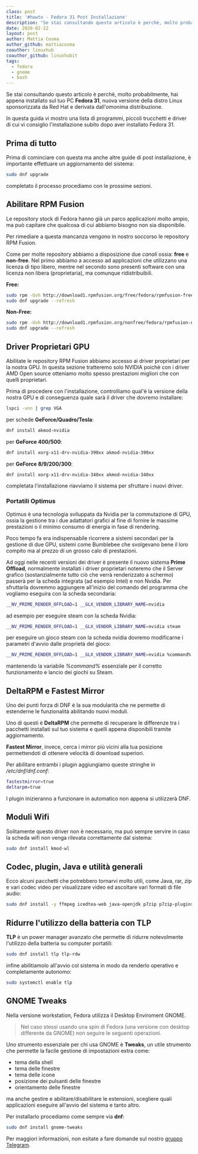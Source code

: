 ```yaml
---
class: post
title: '#howto - Fedora 31 Post Installazione'
description: "Se stai consultando questo articolo è perchè, molto probabilmente, hai appena installato sul tuo PC Fedora 31.."
date: 2020-02-22
layout: post
author: Mattia Cosma
author_github: mattiacosma
coauthor: linuxhub
coauthor_github: linuxhubit
tags:
  - fedora  
  - gnome  
  - bash
---
```

Se stai consultando questo articolo è perchè, molto probabilmente, hai appena installato sul tuo PC **Fedora 31**, nuova versione della distro Linux sponsorizzata da Red Hat e derivata dall'omonima distribuzione.

In questa guida vi mostro una lista di programmi, piccoli trucchetti e driver di cui vi consiglio l'installazione subito dopo aver installato Fedora 31.

## Prima di tutto
Prima di cominciare con questa ma anche altre guide di post installazione, è importante effettuare un aggiornamento del sistema:
```bash
sudo dnf upgrade
```
completato il processo procediamo con le prossime sezioni.

## Abilitare RPM Fusion

Le repository stock di Fedora hanno già un parco applicazioni molto ampio, ma può capitare che qualcosa di cui abbiamo bisogno non sia disponibile.

Per rimediare a questa mancanza vengono in nostro soccorso le repository RPM Fusion.

Come per molte repository abbiamo a disposizione due *canali* ossia: **free** e **non-free**. Nel primo abbiamo a accesso ad applicazioni che utilizzano una licenza di tipo libero, mentre nel secondo sono presenti software con una licenza non libera (proprietaria), ma comunque ridistribuibili.

**Free:**
```bash
sudo rpm -Uvh http://download1.rpmfusion.org/free/fedora/rpmfusion-free-release-$(rpm -E %fedora).noarch.rpm
sudo dnf upgrade --refresh
```

**Non-Free:**
```bash
sudo rpm -Uvh http://download1.rpmfusion.org/nonfree/fedora/rpmfusion-nonfree-release-$(rpm -E %fedora).noarch.rpm
sudo dnf upgrade --refresh
```

## Driver Proprietari GPU
Abilitate le repository RPM Fusion abbiamo accesso ai driver proprietari per la nostra GPU. In questa sezione tratteremo solo NVIDIA poichè con i driver AMD Open source otteniamo molto spesso prestazioni migliori che con quelli proprietari.

Prima di procedere con l'installazione, controlliamo qual'è la versione della nostra GPU e di conseguenza quale sarà il driver che dovremo installare:
```bash
lspci -vnn | grep VGA
```
per schede **GeForce/Quadro/Tesla**:
```bash
dnf install akmod-nvidia
```
per **GeForce 400/500**:
```bash
dnf install xorg-x11-drv-nvidia-390xx akmod-nvidia-390xx
```
per **GeForce 8/9/200/300**:

```bash
dnf install xorg-x11-drv-nvidia-340xx akmod-nvidia-340xx
```
completata l'installazione riavviamo il sistema per sfruttare i nuovi driver.

### Portatili Optimus
Optimus è una tecnologia sviluppata da Nvidia per la commutazione di GPU, ossia la gestione tra i due adattatori grafici al fine di fornire le massime prestazioni o il minimo consumo di energia in fase di rendering.

Poco tempo fa era indispensabile ricorrere a sistemi secondari per la gestione di due GPU, sistemi come Bumblebee che svolgevano bene il loro compito ma al prezzo di un grosso calo di prestazioni.

Ad oggi nelle recenti versioni dei driver è presente il nuovo sistema **Prime Offload**, normalmente installati i driver proprietari noteremo che il Server grafico (sostanzialmente tutto ciò che verrà renderizzato a schermo) passerà per la scheda integrata (ad esempio Intel) e non Nvidia. Per sfruttarla dovremmo aggiungere all'inizio del comando del programma che vogliamo eseguira con la scheda secondaria:
```bash
__NV_PRIME_RENDER_OFFLOAD=1 __GLX_VENDOR_LIBRARY_NAME=nvidia
```
ad esempio per eseguire steam con la scheda Nvidia:
```bash
__NV_PRIME_RENDER_OFFLOAD=1 __GLX_VENDOR_LIBRARY_NAME=nvidia steam
```
per eseguire un gioco steam con la scheda nvidia dovremo modificarne i parametri d'avvio dalle proprietà del gioco:
```bash
__NV_PRIME_RENDER_OFFLOAD=1 __GLX_VENDOR_LIBRARY_NAME=nvidia %command%
```
mantenendo la variabile *%command%* essenziale per il corretto funzionamento e lancio dei giochi su Steam.

## DeltaRPM e Fastest Mirror

Uno dei punti forza di DNF è la sua modularità che ne permette di estenderne le funzionalità abilitando nuovi moduli.

Uno di questi è **DeltaRPM** che permette di recuperare le differenze tra i pacchetti installati sul tuo sistema e quelli appena disponibili tramite aggiornamento.

**Fastest Mirror**, invece, cerca i mirror più vicini alla tua posizione permettendoti di ottenere velocità di download superiori.

Per abilitare entrambi i plugin aggiungiamo queste stringhe in */etc/dnf/dnf.conf*:
```bash
fastestmirror=true
deltarpm=true
```

I plugin inizieranno a funzionare in automatico non appena si utilizzerà DNF.

## Moduli Wifi
Solitamente questo driver non è necessario, ma può sempre servire in caso la scheda wifi non venga rilevata correttamente dal sistema:
```bash
sudo dnf install kmod-wl
```

## Codec, plugin, Java e utilità generali
Ecco alcuni pacchetti che potrebbero tornarvi molto utili, come Java, rar, zip e vari codec video per visualizzare video ed ascoltare vari formati di file audio:
```bash
sudo dnf install -y ffmpeg icedtea-web java-openjdk p7zip p7zip-plugins unrar gstreamer1-plugins-base gstreamer1-plugins-good gstreamer1-plugins-ugly gstreamer1-plugins-bad-free gstreamer1-plugins-bad-free gstreamer1-plugins-bad-freeworld gstreamer1-plugins-bad-free-extras gstreamer1-plugins-good-extras gstreamer1-plugins-ugly-free
```

## Ridurre l'utilizzo della batteria con TLP
**TLP** è un power manager avanzato che permette di ridurre notevolmente l'utilizzo della batteria su computer portatili:
```bash
sudo dnf install tlp tlp-rdw
```
infine abilitiamolo all'avvio col sistema in modo da renderlo operativo e completamente autonomo:
```bash
sudo systemctl enable tlp
```

## GNOME Tweaks
Nella versione workstation, Fedora utilizza il Desktop Enviroment GNOME. 

> Nel caso stessi usando una spin di Fedora (una versione con desktop differente da GNOME) non seguire le seguenti operazioni.

Uno strumento essenziale per chi usa GNOME è **Tweaks**, un utile strumento che permette la facile gestione di impostazioni extra come:
* tema della shell
* tema delle finestre
* tema delle icone
* posizione dei pulsanti delle finestre
* orientamento delle finestre

ma anche gestire e abilitare/disabilitare le estensioni, scegliere quali applicazioni eseguire all'avvio del sistema e tanto altro.

Per installarlo procediamo come sempre via **dnf**:
```bash
sudo dnf install gnome-tweaks
```


Per maggiori informazioni, non esitate a fare domande sul nostro [gruppo Telegram](https://t.me/linuxpeople).